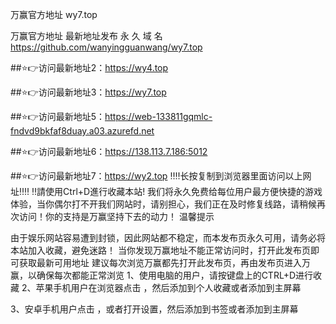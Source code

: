 
万赢官方地址 wy7.top

万赢官方地址 最新地址发布
永 久 域 名 https://github.com/wanyingguanwang/wy7.top

##⭐️👉访问最新地址2：https://wy4.top

##⭐️👉访问最新地址3：https://wy7.top

##⭐️👉访问最新地址5：https://web-133811gqmlc-fndvd9bkfaf8duay.a03.azurefd.net

##⭐️👉访问最新地址6：https://138.113.7.186:5012

##⭐️👉访问最新地址7：https://wy2.top
‼️‼️长按复制到浏览器里面访问以上网址‼️‼️
‼️請使用Ctrl+D進行收藏本站!
我们将永久免费给每位用户最方便快捷的游戏体验，当你偶尔打不开我们网站时，请别担心，我们正在及时修复线路，请稍候再次访问！你的支持是万赢坚持下去的动力！
温馨提示

由于娱乐网站容易遭到封锁，因此网站都不稳定，而本发布页永久可用，请务必将本站加入收藏，避免迷路！
当你发现万赢地址不能正常访问时，打开此发布页即可获取最新可用地址
建议每次浏览万赢都先打开此发布页，再由发布页进入万赢，以确保每次都能正常浏览 1、使用电脑的用户，请按键盘上的CTRL+D进行收藏
2、苹果手机用户在浏览器点击 ，然后添加到个人收藏或者添加到主屏幕

3、安卓手机用户点击 ，或者打开设置，然后添加到书签或者添加到主屏幕
